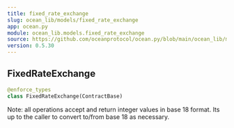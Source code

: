```yaml
---
title: fixed_rate_exchange
slug: ocean_lib/models/fixed_rate_exchange
app: ocean.py
module: ocean_lib.models.fixed_rate_exchange
source: https://github.com/oceanprotocol/ocean.py/blob/main/ocean_lib/models/fixed_rate_exchange.py
version: 0.5.30
---
```

## FixedRateExchange

```python
@enforce_types
class FixedRateExchange(ContractBase)
```

Note: all operations accept and return integer values in base 18 format.
Its up to the caller to convert to/from base 18 as necessary.

